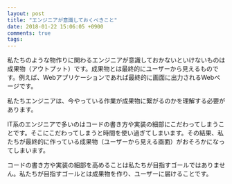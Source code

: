 ```yaml
---
layout: post
title: "エンジニアが意識しておくべきこと"
date: 2018-01-22 15:06:05 +0900
comments: true
tags: 
---
```


私たちのような物作りに関わるエンジニアが意識しておかないといけないものは成果物（アウトプット）です。成果物とは最終的にユーザーから見えるものです。例えば、Webアプリケーションであれば最終的に画面に出力されるWebページです。

私たちエンジニアは、今やっている作業が成果物に繋がるのかを理解する必要があります。

IT系のエンジニアで多いのはコードの書き方や実装の細部にこだわってしまうことです。そこにこだわってしまうと時間を使い過ぎてしまいます。その結果、私たちが最終的に作っている成果物（ユーザーから見える画面）がおそろかになってしまいます。

コードの書き方や実装の細部を高めることは私たちが目指すゴールではありません。私たちが目指すゴールとは成果物を作り、ユーザーに届けることです。
